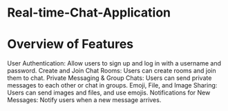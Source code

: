# Real-time-Chat-Application
# Overview of Features
User Authentication: Allow users to sign up and log in with a username and password.
Create and Join Chat Rooms: Users can create rooms and join them to chat.
Private Messaging & Group Chats: Users can send private messages to each other or chat in groups.
Emoji, File, and Image Sharing: Users can send images and files, and use emojis.
Notifications for New Messages: Notify users when a new message arrives.
